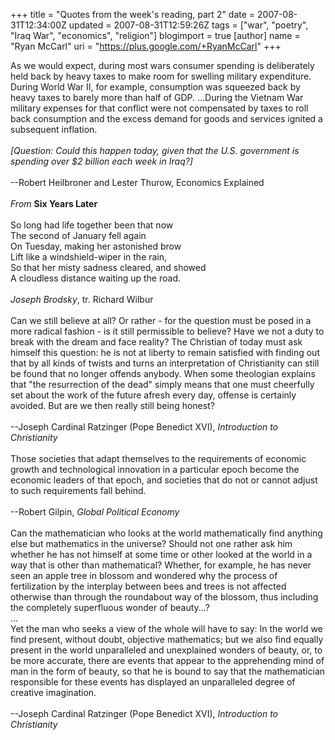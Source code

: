 +++
title = "Quotes from the week's reading, part 2"
date = 2007-08-31T12:34:00Z
updated = 2007-08-31T12:59:26Z
tags = ["war", "poetry", "Iraq War", "economics", "religion"]
blogimport = true
[author]
	name = "Ryan McCarl"
	uri = "https://plus.google.com/+RyanMcCarl"
+++

As we would expect, during most wars consumer spending is deliberately held back by heavy taxes to make room for swelling military expenditure.  During World War II, for example, consumption was squeezed back by heavy taxes to barely more than half of GDP.  …During the Vietnam War military expenses for that conflict were not compensated by taxes to roll back consumption and the excess demand for goods and services ignited a subsequent inflation. <br /><br /><em>[Question: Could this happen today, given that the U.S. government is spending over $2 billion each week in Iraq?]</em><br /><br />--Robert Heilbroner and Lester Thurow, Economics Explained<br /><br /><em>From </em><strong>Six Years Later</strong><br /><br />So long had life together been that now<br />The second of January fell again<br />On Tuesday, making her astonished brow<br />Lift like a windshield-wiper in the rain,<br />So that her misty sadness cleared, and showed<br />A cloudless distance waiting up the road.<br /><br /><em>Joseph Brodsky</em>, tr. Richard Wilbur<br /><br />Can we still believe at all?  Or rather - for the question must be posed in a more radical fashion - is it still permissible to believe?  Have we not a duty to break with the dream and face reality?  The Christian of today must ask himself this question: he is not at liberty to remain satisfied with finding out that by all kinds of twists and turns an interpretation of Christianity can still be found that no longer offends anybody.  When some theologian explains that "the resurrection of the dead" simply means that one must cheerfully set about the work of the future afresh every day, offense is certainly avoided.  But are we then really still being honest?<br /><br />--Joseph Cardinal Ratzinger (Pope Benedict XVI), <em>Introduction to Christianity</em><br /><br />Those societies that adapt themselves to the requirements of economic growth and technological innovation in a particular epoch become the economic leaders of that epoch, and societies that do not or cannot adjust to such requirements fall behind.<br /><br />--Robert Gilpin, <em>Global Political Economy</em><br /><br />Can the mathematician who looks at the world mathematically find anything else but mathematics in the universe?  Should not one rather ask him whether he has not himself at some time or other looked at the world in a way that is other than mathematical?  Whether, for example, he has never seen an apple tree in blossom and wondered why the process of fertilization by the interplay between bees and trees is not affected otherwise than through the roundabout way of the blossom, thus including the completely superfluous wonder of beauty...?<br />...<br />Yet the man who seeks a view of the whole will have to say: In the world we find present, without doubt, objective mathematics; but we also find equally present in the world unparalleled and unexplained wonders of beauty, or, to be more accurate, there are events that appear to the apprehending mind of man in the form of beauty, so that he is bound to say that the mathematician responsible for these events has displayed an unparalleled degree of creative imagination.<br /><br />--Joseph Cardinal Ratzinger (Pope Benedict XVI), <em>Introduction to Christianity</em>

